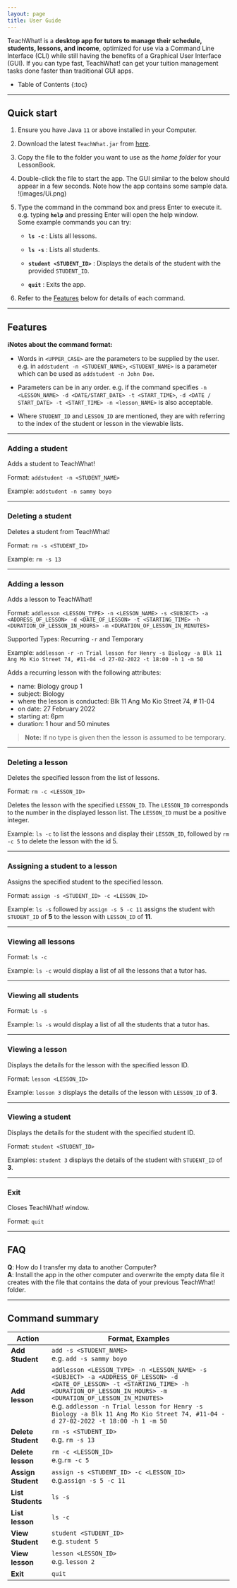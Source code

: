 ```yaml
---
layout: page
title: User Guide
---
```


TeachWhat! is a **desktop app for tutors to manage their schedule, students, lessons, and 
income**, optimized for use via a Command Line Interface (CLI) while still having the 
benefits of a Graphical User Interface (GUI). 
If you can type fast, TeachWhat! can get your tuition management tasks done faster than 
traditional GUI apps.

* Table of Contents
{:toc}

--------------------------------------------------------------------------------------------------------------------

## Quick start

1. Ensure you have Java `11` or above installed in your Computer.

2. Download the latest `TeachWhat.jar` from [here](https://github.com/AY2122S2-CS2103T-W11-3/tp/releases).

3. Copy the file to the folder you want to use as the _home folder_ for your LessonBook.

4. Double-click the file to start the app. The GUI similar to the below should appear in a few seconds. 
Note how the app contains some sample data.<br> !<Ui>(images/Ui.png)

5. Type the command in the command box and press Enter to execute it. e.g. typing **`help`** and pressing Enter will open the help window.<br>
   Some example commands you can try:

   * **`ls -c`** : Lists all lessons.

   * **`ls -s`** : Lists all students.

   * **`student <STUDENT_ID>`** : Displays the details of the student with the provided `STUDENT_ID`.
   
   * **`quit`** : Exits the app.

6. Refer to the [Features](#features) below for details of each command.

--------------------------------------------------------------------------------------------------------------------

## Features

<div markdown="block" class="alert alert-info">

**:information_source:Notes about the command format:**

* Words in `<UPPER_CASE>` are the parameters to be supplied by the user.<br>
  e.g. in `addstudent -n <STUDENT_NAME>`, `<STUDENT_NAME>` is a parameter which can be used as `addstudent -n John Doe`.

* Parameters can be in any order.
  e.g. if the command specifies `-n <LESSON_NAME> -d <DATE/START_DATE> -t <START_TIME>`, `-d <DATE / START_DATE> -t <START_TIME> -n <lesson_NAME>` is also acceptable.

* Where `STUDENT_ID` and `LESSON_ID` are mentioned, they are with referring to the index of the student or lesson in the viewable lists.
</div>

---

### Adding a student

Adds a student to TeachWhat!

Format: `addstudent -n <STUDENT_NAME>`

Example: `addstudent -n sammy boyo`

---

### Deleting a student

Deletes a student from TeachWhat!

Format: `rm -s <STUDENT_ID>`

Example: `rm -s 13`

---

### Adding a lesson

Adds a lesson to TeachWhat!

Format: `addlesson <LESSON_TYPE> -n <LESSON_NAME> -s <SUBJECT> -a <ADDRESS_OF_LESSON> -d <DATE_OF_LESSON> -t <STARTING_TIME> -h <DURATION_OF_LESSON_IN_HOURS> -m <DURATION_OF_LESSON_IN_MINUTES>`

Supported Types: Recurring `-r` and Temporary

Example: `addlesson -r -n Trial lesson for Henry -s Biology -a Blk 11 Ang Mo Kio Street 74, #11-04 -d 27-02-2022 -t 18:00 -h 1 -m 50`

Adds a recurring lesson with the following attributes:
* name: Biology group 1
* subject: Biology
* where the lesson is conducted: Blk 11 Ang Mo Kio Street 74, # 11-04
* on date: 27 February 2022
* starting at: 6pm
* duration: 1 hour and 50 minutes
>**Note:** If no type is given then the lesson is assumed to be temporary.

---

### Deleting a lesson

Deletes the specified lesson from the list of lessons.

Format:  `rm -c <LESSON_ID>`

Deletes the lesson with the specified `LESSON_ID`.
The `LESSON_ID` corresponds to the number in the displayed lesson list.
The `LESSON_ID` must be a positive integer.

Example:
`ls -c` to list the lessons and display their `LESSON_ID`, 
followed by `rm -c 5` to delete the lesson with the id 5.

---

### Assigning a student to a lesson

Assigns the specified student to the specified lesson.

Format: `assign -s <STUDENT_ID> -c <LESSON_ID>`

Example: `ls -s` followed by `assign -s 5 -c 11` assigns the student with `STUDENT_ID` of **5**
to the lesson with `LESSON_ID` of **11**.

---

### Viewing all lessons

Format: `ls -c`

Example: `ls -c` would display a list of all the lessons that a tutor has.

---

### Viewing all students

Format: `ls -s`

Example: `ls -s` would display a list of all the students that a tutor has.

---

### Viewing a lesson
Displays the details for the lesson with the specified lesson ID.

Format: `lesson <LESSON_ID>`

Example: `lesson 3` displays the details of the lesson with `LESSON_ID` of **3**.

---

### Viewing a student

Displays the details for the student with the specified student ID.

Format: `student <STUDENT_ID>`

Examples: `student 3` displays the details of the student with `STUDENT_ID` of **3**.

___

### Exit

Closes TeachWhat! window.
  
Format: `quit`

--------------------------------------------------------------------------------------------------------------------

## FAQ

**Q**: How do I transfer my data to another Computer?<br>
**A**: Install the app in the other computer and overwrite the empty data file it creates with the file that contains
the data of your previous TeachWhat! folder.

--------------------------------------------------------------------------------------------------------------------

## Command summary

| Action             | Format, Examples                                                                                                                                                                                                                                                                                                              |
|--------------------|-------------------------------------------------------------------------------------------------------------------------------------------------------------------------------------------------------------------------------------------------------------------------------------------------------------------------------|
| **Add Student**    | `add -s <STUDENT_NAME>` <br> e.g. `add -s sammy boyo`                                                                                                                                                                                                                                                                         |
| **Add lesson**     | `addlesson <LESSON_TYPE> -n <LESSON_NAME> -s <SUBJECT> -a <ADDRESS_OF_LESSON> -d <DATE_OF_LESSON> -t <STARTING_TIME> -h <DURATION_OF_LESSON_IN_HOURS> -m <DURATION_OF_LESSON_IN_MINUTES>` <br> e.g. `addlesson -n Trial lesson for Henry -s Biology -a Blk 11 Ang Mo Kio Street 74, #11-04 -d 27-02-2022 -t 18:00 -h 1 -m 50` |
| **Delete Student** | `rm -s <STUDENT_ID>`<br> e.g. `rm -s 13`                                                                                                                                                                                                                                                                                      |
| **Delete lesson**  | `rm -c <LESSON_ID>`<br> e.g.`rm -c 5`                                                                                                                                                                                                                                                                                         |
| **Assign Student** | `assign -s <STUDENT_ID> -c <LESSON_ID>`<br> e.g.`assign -s 5 -c 11`                                                                                                                                                                                                                                                           |
| **List Students**  | `ls -s`                                                                                                                                                                                                                                                                                                                       |
| **List lesson**    | `ls -c`                                                                                                                                                                                                                                                                                                                       |
| **View Student**   | `student <STUDENT_ID>` <br> e.g. `student 5`                                                                                                                                                                                                                                                                                  |
| **View lesson**    | `lesson <LESSON_ID>`<br> e.g. `lesson 2`                                                                                                                                                                                                                                                                                      |
| **Exit**           | `quit`                                                                                                                                                                                                                                                                                                                        |
